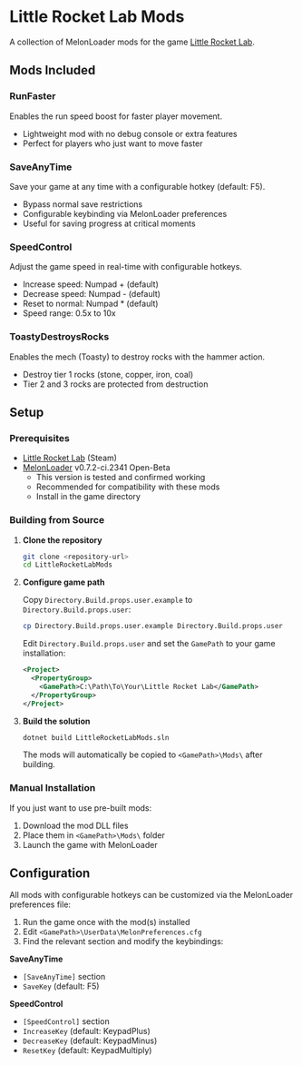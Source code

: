 # Little Rocket Lab Mods

A collection of MelonLoader mods for the game [Little Rocket Lab](https://store.steampowered.com/app/2451100/Little_Rocket_Lab/).

## Mods Included

### RunFaster
Enables the run speed boost for faster player movement.
- Lightweight mod with no debug console or extra features
- Perfect for players who just want to move faster

### SaveAnyTime
Save your game at any time with a configurable hotkey (default: F5).
- Bypass normal save restrictions
- Configurable keybinding via MelonLoader preferences
- Useful for saving progress at critical moments

### SpeedControl
Adjust the game speed in real-time with configurable hotkeys.
- Increase speed: Numpad + (default)
- Decrease speed: Numpad - (default)
- Reset to normal: Numpad * (default)
- Speed range: 0.5x to 10x

### ToastyDestroysRocks
Enables the mech (Toasty) to destroy rocks with the hammer action.
- Destroy tier 1 rocks (stone, copper, iron, coal)
- Tier 2 and 3 rocks are protected from destruction

## Setup

### Prerequisites
- [Little Rocket Lab](https://store.steampowered.com/app/2451100/Little_Rocket_Lab/) (Steam)
- [MelonLoader](https://melonwiki.xyz/) v0.7.2-ci.2341 Open-Beta
  - This version is tested and confirmed working
  - Recommended for compatibility with these mods
  - Install in the game directory

### Building from Source

1. **Clone the repository**
   ```bash
   git clone <repository-url>
   cd LittleRocketLabMods
   ```

2. **Configure game path**

   Copy `Directory.Build.props.user.example` to `Directory.Build.props.user`:
   ```bash
   cp Directory.Build.props.user.example Directory.Build.props.user
   ```

   Edit `Directory.Build.props.user` and set the `GamePath` to your game installation:
   ```xml
   <Project>
     <PropertyGroup>
       <GamePath>C:\Path\To\Your\Little Rocket Lab</GamePath>
     </PropertyGroup>
   </Project>
   ```

3. **Build the solution**
   ```bash
   dotnet build LittleRocketLabMods.sln
   ```

   The mods will automatically be copied to `<GamePath>\Mods\` after building.

### Manual Installation

If you just want to use pre-built mods:

1. Download the mod DLL files
2. Place them in `<GamePath>\Mods\` folder
3. Launch the game with MelonLoader

## Configuration

All mods with configurable hotkeys can be customized via the MelonLoader preferences file:

1. Run the game once with the mod(s) installed
2. Edit `<GamePath>\UserData\MelonPreferences.cfg`
3. Find the relevant section and modify the keybindings:

**SaveAnyTime**
- `[SaveAnyTime]` section
- `SaveKey` (default: F5)

**SpeedControl**
- `[SpeedControl]` section
- `IncreaseKey` (default: KeypadPlus)
- `DecreaseKey` (default: KeypadMinus)
- `ResetKey` (default: KeypadMultiply)

